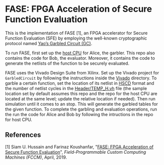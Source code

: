 # FASE: FPGA Acceleration of Secure Function Evaluation

This is the implementation of FASE [1], an FPGA accelerator for Secure Function Evaluation (SFE) 
by employing the well-known cryptographic protocol named 
[Yao’s Garbled Circuit (GC)](https://en.wikipedia.org/wiki/Garbled_circuit). 

To run FASE, first set up the 
[host CPU](https://github.com/siamumar/FASE_HostCPU) for Alice, the garbler.
This repo also contains the code for Bob, the evaluator. 
Moreover, it contains the code to generate the netlists of the function to be securely evaluated. 

FASE uses the Vivado Design Suite from Xilinx.
Set up the Vivado project for `GarbledCircuit` by following the instructions
inside the [Vivado](/Vivado) directory.
To garble a certain function, set the location of its netlist
in [HSCD](https://github.com/siamumar/FASE_HostCPU/tree/before_skipgate/scd)
format and the number of netlist cycles in the [Header/TEMP_H.vh](/Header/TEMP_H.vh) file 
(the sample location set by default assumes this repo and the repo for the host CPU
are located at the same level; update the relative location if needed).
Then run simulation until it comes to an stop.
This will generate the garbled tables for the given function. 
To complete the garbling and evaluation operations,
run the run the code for Alice and Bob by following the intructions in the repo for host CPU.

## References
[1] Siam U. Hussain and Farinaz Koushanfar, 
"[FASE: FPGA Acceleration of Secure Function Evaluation](http://aceslab.org/sites/default/files/FASE.pdf)",
<i>Field-Programmable Custom Computing Machines (FCCM)</i>, April, 2019.
